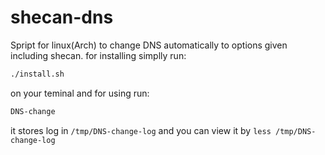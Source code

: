 # shecan-dns
Spript for linux(Arch) to change DNS automatically to options given including shecan.
 for installing simplly run:
 ``` bash
 ./install.sh
 ```
 on your teminal and for using run:
 ``` bash
 DNS-change
 ```
it stores log in  ```/tmp/DNS-change-log```  and you can view it by ``` less /tmp/DNS-change-log ```

